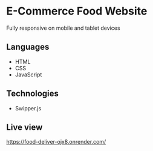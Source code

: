 # E-Commerce Food Website

Fully responsive on mobile and tablet devices

## Languages

- HTML
- CSS
- JavaScript

## Technologies

- Swipper.js

## Live view
https://food-deliver-ojx8.onrender.com/

